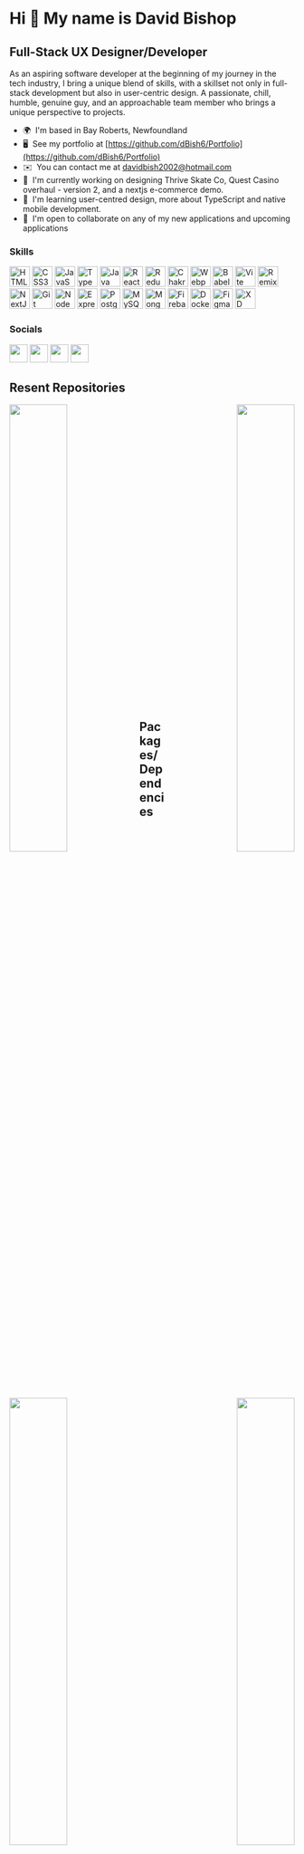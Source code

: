 Hi 👋 My name is David Bishop
=============================

Full-Stack UX Designer/Developer
--------------------------------

As an aspiring software developer at the beginning of my journey in the tech industry, I bring a unique blend of skills, with a skillset not only in full-stack development but also in user-centric design. A passionate, chill, humble, genuine guy, and an approachable team member who brings a unique perspective to projects.

*   🌍  I'm based in Bay Roberts, Newfoundland
*   🖥️  See my portfolio at [https://github.com/dBish6/Portfolio](https://github.com/dBish6/Portfolio)
*   ✉️  You can contact me at [davidbish2002@hotmail.com](mailto:davidbish2002@hotmail.com)
*   🚀  I'm currently working on designing Thrive Skate Co, Quest Casino overhaul - version 2, and a nextjs e-commerce demo.
*   🧠  I'm learning user-centred design, more about TypeScript and native mobile development.
*   🤝  I'm open to collaborate on any of my new applications and upcoming applications

### Skills

<p align="left">
<a href="https://developer.mozilla.org/en-US/docs/Glossary/HTML5" target="_blank" rel="noreferrer"><img src="https://raw.githubusercontent.com/danielcranney/readme-generator/main/public/icons/skills/html5-colored.svg" width="36" height="36" alt="HTML5" /></a>
<a href="https://www.w3.org/TR/CSS/#css" target="_blank" rel="noreferrer"><img src="https://raw.githubusercontent.com/danielcranney/readme-generator/main/public/icons/skills/css3-colored.svg" width="36" height="36" alt="CSS3" /></a>
<a href="https://developer.mozilla.org/en-US/docs/Web/JavaScript" target="_blank" rel="noreferrer"><img src="https://raw.githubusercontent.com/danielcranney/readme-generator/main/public/icons/skills/javascript-colored.svg" width="36" height="36" alt="JavaScript" /></a>
<a href="https://www.typescriptlang.org/" target="_blank" rel="noreferrer"><img src="https://raw.githubusercontent.com/danielcranney/readme-generator/main/public/icons/skills/typescript-colored.svg" width="36" height="36" alt="TypeScript" /></a>
<a href="https://www.oracle.com/java/" target="_blank" rel="noreferrer"><img src="https://raw.githubusercontent.com/danielcranney/readme-generator/main/public/icons/skills/java-colored.svg" width="36" height="36" alt="Java" /></a>
<a href="https://reactjs.org/" target="_blank" rel="noreferrer"><img src="https://raw.githubusercontent.com/danielcranney/readme-generator/main/public/icons/skills/react-colored.svg" width="36" height="36" alt="React" /></a>
<a href="https://redux.js.org/" target="_blank" rel="noreferrer"><img src="https://raw.githubusercontent.com/danielcranney/readme-generator/main/public/icons/skills/redux-colored.svg" width="36" height="36" alt="Redux" /></a>
<a href="https://chakra-ui.com/" target="_blank" rel="noreferrer"><img src="https://raw.githubusercontent.com/danielcranney/readme-generator/main/public/icons/skills/chakra-colored.svg" width="36" height="36" alt="Chakra UI" /></a>
<a href="https://webpack.js.org/" target="_blank" rel="noreferrer"><img src="https://raw.githubusercontent.com/danielcranney/readme-generator/main/public/icons/skills/webpack-colored.svg" width="36" height="36" alt="Webpack" /></a>
<a href="https://babeljs.io/" target="_blank" rel="noreferrer"><img src="https://raw.githubusercontent.com/danielcranney/readme-generator/main/public/icons/skills/babel-colored.svg" width="36" height="36" alt="Babel" /></a>
<a href="https://vitejs.dev/" target="_blank" rel="noreferrer"><img src="https://raw.githubusercontent.com/danielcranney/readme-generator/main/public/icons/skills/vite-colored.svg" width="36" height="36" alt="Vite" /></a>
<a href="https://remix.run/" target="_blank" rel="noreferrer"><img src="https://raw.githubusercontent.com/danielcranney/readme-generator/main/public/icons/skills/remix-colored.svg" width="36" height="36" alt="Remix" /></a>
<a href="https://nextjs.org/docs" target="_blank" rel="noreferrer"><img src="https://raw.githubusercontent.com/danielcranney/readme-generator/main/public/icons/skills/nextjs-colored-dark.svg" width="36" height="36" alt="NextJs" /></a>
<a href="https://git-scm.com/" target="_blank" rel="noreferrer"><img src="https://raw.githubusercontent.com/danielcranney/readme-generator/main/public/icons/skills/git-colored.svg" width="36" height="36" alt="Git" /></a>
<a href="https://nodejs.org/en/" target="_blank" rel="noreferrer"><img src="https://raw.githubusercontent.com/danielcranney/readme-generator/main/public/icons/skills/nodejs-colored.svg" width="36" height="36" alt="NodeJS" /></a>
<a href="https://expressjs.com/" target="_blank" rel="noreferrer"><img src="https://raw.githubusercontent.com/danielcranney/readme-generator/main/public/icons/skills/express-colored-dark.svg" width="36" height="36" alt="Express" /></a>
<a href="https://www.postgresql.org/" target="_blank" rel="noreferrer"><img src="https://raw.githubusercontent.com/danielcranney/readme-generator/main/public/icons/skills/postgresql-colored.svg" width="36" height="36" alt="PostgreSQL" /></a>
<a href="https://www.mysql.com/" target="_blank" rel="noreferrer"><img src="https://raw.githubusercontent.com/danielcranney/readme-generator/main/public/icons/skills/mysql-colored.svg" width="36" height="36" alt="MySQL" /></a>
<a href="https://www.mongodb.com/" target="_blank" rel="noreferrer"><img src="https://raw.githubusercontent.com/danielcranney/readme-generator/main/public/icons/skills/mongodb-colored.svg" width="36" height="36" alt="MongoDB" /></a>
<a href="https://firebase.google.com/" target="_blank" rel="noreferrer"><img src="https://raw.githubusercontent.com/danielcranney/readme-generator/main/public/icons/skills/firebase-colored.svg" width="36" height="36" alt="Firebase" /></a>
<a href="https://www.docker.com/" target="_blank" rel="noreferrer"><img src="https://raw.githubusercontent.com/danielcranney/readme-generator/main/public/icons/skills/docker-colored.svg" width="36" height="36" alt="Docker" /></a>
<a href="https://www.figma.com/" target="_blank" rel="noreferrer"><img src="https://raw.githubusercontent.com/danielcranney/readme-generator/main/public/icons/skills/figma-colored.svg" width="36" height="36" alt="Figma" /></a>
<a href="https://www.adobe.com/uk/products/xd.html" target="_blank" rel="noreferrer"><img src="https://raw.githubusercontent.com/danielcranney/readme-generator/main/public/icons/skills/xd-colored.svg" width="36" height="36" alt="XD" /></a>
</p>
                    
### Socials
                                
<p align="left">                         
<a href="https://discord.com/users/kingOFapples#0079" target="_blank" rel="noreferrer"><img src="https://raw.githubusercontent.com/danielcranney/readme-generator/main/public/icons/socials/discord.svg" width="32" height="32" /></a>                     
<a href="https://www.facebook.com/profile.php?id=100008327251671" target="_blank" rel="noreferrer"><img src="https://raw.githubusercontent.com/danielcranney/readme-generator/main/public/icons/socials/facebook.svg" width="32" height="32" /></a>                       
<a href="https://www.github.com/dBish6" target="_blank" rel="noreferrer"><img src="https://raw.githubusercontent.com/danielcranney/readme-generator/main/public/icons/socials/github-dark.svg" width="32" height="32" /></a>                       
<a href="https://www.linkedin.com/in/david-bishop-34a76b237/" target="_blank" rel="noreferrer"><img src="https://raw.githubusercontent.com/danielcranney/readme-generator/main/public/icons/socials/linkedin.svg" width="32" height="32" /></a>
</p>

## Resent Repositories

<div width="100%" align="center">
<a href="https://github.com/dBish6/nextjs_ecommerce_demo" align="left"><img align="left" width="45%" src="https://github-readme-stats.vercel.app/api/pin/?username=dBish6&repo=nextjs_ecommerce_demo&title_color=6366f1&text_color=ffffff&icon_color=6366f1&bg_color=1c1917&hide_border=true&locale=en" /></a>
<a href="https://github.com/dBish6/Meta_React_Native_Capstone" align="right"><img align="right" width="45%" src="https://github-readme-stats.vercel.app/api/pin/?username=dBish6&repo=Meta_React_Native_Capstone&title_color=6366f1&text_color=ffffff&icon_color=6366f1&bg_color=1c1917&hide_border=true&locale=en" /></a>
</div><br /><br /><br /><br /><br /><br /><br />

<br />

<div width="100%" align="center">
<a href="https://github.com/dBish6/Node_Chat_App_Demos" align="left"><img align="left" width="45%" src="https://github-readme-stats.vercel.app/api/pin/?username=dBish6&repo=Node_Chat_App_Demos&title_color=6366f1&text_color=ffffff&icon_color=6366f1&bg_color=1c1917&hide_border=true&locale=en" /></a>
<a href="https://github.com/dBish6/React_Server_Side_Rendering_Demos" align="right"><img align="right" width="45%" src="https://github-readme-stats.vercel.app/api/pin/?username=dBish6&repo=React_Server_Side_Rendering_Demos&title_color=6366f1&text_color=ffffff&icon_color=6366f1&bg_color=1c1917&hide_border=true&locale=en" /></a>
</div><br /><br /><br /><br /><br /><br /><br />

<br />


<div width="100%" align="center">
<a href="https://github.com/dBish6/Ideal_User_Authentication_Demos" align="left"><img align="left" width="45%" src="https://github-readme-stats.vercel.app/api/pin/?username=dBish6&repo=Ideal_User_Authentication_Demos&title_color=6366f1&text_color=ffffff&icon_color=6366f1&bg_color=1c1917&hide_border=true&locale=en" /></a>
<a href="https://github.com/dBish6/Scroll_Animations_Examples" align="right"><img align="right" width="45%" src="https://github-readme-stats.vercel.app/api/pin/?username=dBish6&repo=Scroll_Animations_Examples&title_color=6366f1&text_color=ffffff&icon_color=6366f1&bg_color=1c1917&hide_border=true&locale=en" /></a>
</div><br /><br /><br /><br /><br /><br /><br />

<br />

<div width="100%" align="center">
<a href="https://github.com/dBish6/Meta_Front-End_Developer_Capstone" align="left"><img align="left" width="45%" src="https://github-readme-stats.vercel.app/api/pin/?username=dBish6&repo=Meta_Front-End_Developer_Capstone&title_color=6366f1&text_color=ffffff&icon_color=6366f1&bg_color=1c1917&hide_border=true&locale=en" /></a>
<a href="https://github.com/dBish6/Quest_Casino_Full-Stack_App" align="right"><img align="right" width="45%" src="https://github-readme-stats.vercel.app/api/pin/?username=dBish6&repo=Quest_Casino_Full-Stack_App&title_color=6366f1&text_color=ffffff&icon_color=6366f1&bg_color=1c1917&hide_border=true&locale=en" /></a>
</div><br /><br /><br /><br /><br /><br /><br />

## Packages/Dependencies

<div width="100%" align="center">
<a href="https://github.com/dBish6/react-user-input-detection" align="left"><img align="left" width="45%" src="https://github-readme-stats.vercel.app/api/pin/?username=dBish6&repo=react-user-input-detection&title_color=6366f1&text_color=ffffff&icon_color=6366f1&bg_color=1c1917&hide_border=true&locale=en" /></a>
<a href="https://github.com/dBish6/lodash-debounce-tiny" align="right"><img align="right" width="45%" src="https://github-readme-stats.vercel.app/api/pin/?username=dBish6&repo=lodash-debounce-tiny&title_color=6366f1&text_color=ffffff&icon_color=6366f1&bg_color=1c1917&hide_border=true&locale=en" /></a>
</div><br /><br /><br /><br /><br /><br /><br />

<br />

<div width="100%" align="center">
<a href="https://github.com/dBish6/async-delay-callback" align="left"><img align="left" width="45%" src="https://github-readme-stats.vercel.app/api/pin/?username=dBish6&repo=async-delay-callback&title_color=6366f1&text_color=ffffff&icon_color=6366f1&bg_color=1c1917&hide_border=true&locale=en" /></a>
<a href="https://github.com/dBish6/detect-if-mobile" align="right"><img align="right" width="45%" src="https://github-readme-stats.vercel.app/api/pin/?username=dBish6&repo=detect-if-mobile&title_color=6366f1&text_color=ffffff&icon_color=6366f1&bg_color=1c1917&hide_border=true&locale=en" /></a>
</div>
